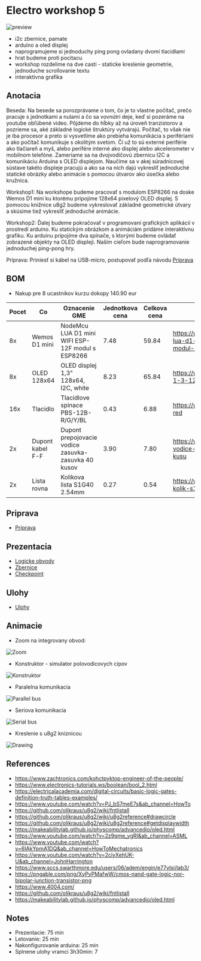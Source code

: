 # Electro workshop 5

![preview](preview.jpg)

- i2c zbernice, pamate
- arduino a oled displej
- naprogramujeme si jednoduchy ping pong ovladany dvomi tlacidlami
- hrat budeme proti pocitacu
- workshop rozdelime na dve casti - staticke kreslenie geometrie, jednoduche scrollovanie textu
- interaktivna grafika

## Anotacia

Beseda: Na besede sa porozprávame o tom, čo je to vlastne počítač, prečo pracuje s jednotkami a nulami a čo sa vovnútri deje, keď si pozeráme na youtube obľúbené video. Pôjdeme do hĺbky až na úroveň tranzistorov a pozrieme sa, aké základné logické štruktúry vytvárajú. Počítač, to však nie je iba procesor a preto si vysvetlíme ako prebieha komunikácia s perifériami a ako počítač komunikuje s okolitým svetom. Či už to sú externé periférie ako tlačiareň a myš, alebo perifére interné ako displej alebo akcelerometer v mobilnom telefóne.
Zameriame sa na dvojvodičovú zbernicu I2C a komunikáciu Arduina s OLED displejom. Naučíme sa v akej súradnicovej sústave takéto displeje pracujú a ako sa na nich dajú vykresliť jednoduché statické obrázky alebo animácie s pomocou útvarov ako úsečka alebo kružnica.

Workshop1: Na workshope budeme pracovať s modulom ESP8266 na doske Wemos D1 mini ku ktorému pripojíme 128x64 pixelový OLED displej. S pomocou knižnice u8g2 budeme vykreslovať základné geometrické útvary a skúsime tiež vykresliť jednoduché animácie.

Workshop2: Ďalej budeme pokračovať v programovaní grafických aplikácií v prostredí arduino. Ku statickým obrázkom a animáciám pridáme interaktívnu grafiku. Ku arduinu pripojíme dva spínače, s ktorými budeme ovládať zobrazené objekty na OLED displeji. Naším cieľom bude naprogramovanie jednoduchej ping-pong hry.

Príprava: Priniesť si kábel na USB-micro, postupovať podľa návodu [Priprava](priprava/priprava.md)

## BOM

- Nakup pre 8 ucastnikov kurzu dokopy 140.90 eur

| Pocet | Co                            | Oznacenie GME                                 | Jednotkova cena | Celkova cena | Linka         |
|-------|-------------------------------|-----------------------------------------------|-----------------|--------------|---------------|
| 8x    | Wemos D1 mini                 | NodeMcu LUA D1 mini WIFI ESP-12F modul s ESP8266  | 7.48        | 59.84        | https://www.gme.sk/nodemcu-lua-d1-mini-wifi-esp-12f-modul-s-esp8266 |
| 8x    | OLED 128x64                   | OLED displej 1,3" 128x64, I2C, white          | 8.23            | 65.84        | https://www.gme.sk/oled-displej-1-3-128x64-i2c-white
| 16x   | Tlacidlo                      | Tlacidlove spinace PBS-12B-R/G/Y/BL           | 0.43            | 6.88         | https://www.gme.sk/p-pb303b-red |
| 2x    | Dupont kabel F-F              | Dupont prepojovacie vodice zasuvka-zasuvka 40 kusov | 3.90      | 7.80         | https://www.gme.sk/propojovaci-vodice-zasuvka-zasuvka-40-kusu |
| 2x    | Lista rovna                   | Kolikova lista S1G40 2.54mm                   | 0.27            | 0.54         | https://www.gme.sk/oboustranny-kolik-s1g40-2-54mm |

## Priprava
- [Priprava](priprava/priprava.md)

## Prezentacia
- [Logicke obvody](prezentacia/logickeobvody.pdf)
- [Zbernice](prezentacia/zbernice.pdf)
- [Checkpoint](prezentacia/checkpoint.pdf)

## Ulohy
- [Ulohy](tasks.md)

## Animacie
- Zoom na integrovany obvod: 

![Zoom](prezentacia/zoom.gif)

- Konstruktor - simulator polovodicovych cipov

![Konstruktor](prezentacia/konstruktor.gif)

- Paralelna komunikacia

![Parallel bus](prezentacia/comm_para.gif)

- Seriova komunikacia

![Serial bus](prezentacia/comm_serial.gif)

- Kreslenie s u8g2 kniznicou

![Drawing](prezentacia/drawing.gif)
                    
## References
- https://www.zachtronics.com/kohctpyktop-engineer-of-the-people/
- https://www.electronics-tutorials.ws/boolean/bool_2.html
- https://electricalacademia.com/digital-circuits/basic-logic-gates-definition-truth-tables-examples/
- https://www.youtube.com/watch?v=PJ_bS7meE7s&ab_channel=HowTo
- https://github.com/olikraus/u8g2/wiki/fntlistall
- https://github.com/olikraus/u8g2/wiki/u8g2reference#drawcircle
- https://github.com/olikraus/u8g2/wiki/u8g2reference#getdisplaywidth
- https://makeabilitylab.github.io/physcomp/advancedio/oled.html
- https://www.youtube.com/watch?v=2z9qme_ygRI&ab_channel=ASML
- https://www.youtube.com/watch?v=6IAkYpmA1DQ&ab_channel=HowToMechatronics
- https://www.youtube.com/watch?v=2ciyXehUK-U&ab_channel=JohnHarrington
- https://www.sccs.swarthmore.edu/users/06/adem/engin/e77vlsi/lab3/
- https://pngable.com/png/XyPyPMafwW/cmos-nand-gate-logic-nor-bipolar-junction-transistor-png
- https://www.4004.com/
- https://github.com/olikraus/u8g2/wiki/fntlistall
- https://makeabilitylab.github.io/physcomp/advancedio/oled.html

## Notes
- Prezentacie: 75 min
- Letovanie: 25 min
- Nakonfigurovanie arduina: 25 min
- Splnene ulohy vramci 3h30min: 7